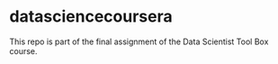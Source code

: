 # datasciencecoursera
This repo is part of the final assignment of the  Data Scientist Tool Box course.

